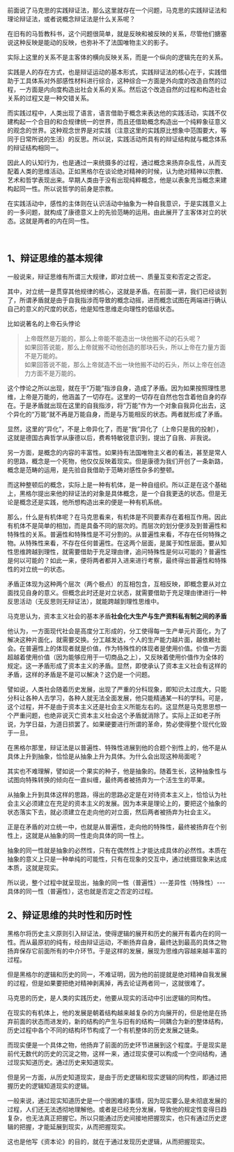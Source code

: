 <p data-pid="YKdlf_V2">前面说了马克思的实践辩证法，那么这里就存在一个问题，马克思的实践辩证法和理论辩证法，或者说概念辩证法是什么关系呢？</p><p data-pid="E8IIZBON">在旧有的马哲教科书，这个问题很简单，就是反映和被反映的关系，尽管他们搪塞说这种反映是能动的反映，也弥补不了法国唯物主义的影子。</p><p data-pid="JKknB8Gr">实际上这里的关系不是主客体的横向反映关系，而是一个纵向的逻辑先在的关系。</p><p data-pid="roSNr6W1">实践是人的存在方式，也是辩证运动的基本形式，实践辩证法的核心在于，实践借助于工具体系对外部感性材料进行综合，这种综合一方面是外向度的改造自然的过程，一方面是内向度构造出社会关系的关系。然后这个改造自然的过程和构造社会关系的过程又是一种交错关系。</p><p data-pid="q7ZdjQg4">而实践过程中，人类出现了语言，语言借助于概念来表达他的实践活动，实践不仅建构起一个合目的和合规律统一的世界，而且还借助概念构造出一个纯粹象征意义的观念的世界。这种观念世界是对实践（注意这里的实践原比想象中范围要大，等同于日常所说的生活）的反思。所以说，实践活动所具有的辩证结构就与概念体系的辩证结构相同一。</p><p data-pid="Ux07WM6N">因此人的认知行为，也是通过一来统摄多的过程，通过概念来扬弃杂乱性，从而支配着人类的思维活动。正如黑格尔在谈论绝对精神的时候，认为绝对精神以宗教、艺术和哲学表现出来。早期人类由于没有出现纯粹概念，他是以表象充当概念来建构起同一性。所以说哲学的前身是宗教。</p><p data-pid="8sCnbfjW">在实践活动中，感性的主体则在认识活动中抽象为一种自我意识，于是实践意义上的一多问题，就构成了康德意义上的先验范畴的运用。由此展开了主客体对立的状态。这就是两者的内在同一性。</p><p class="ztext-empty-paragraph"><br/></p><h2>1、辩证思维的基本规律</h2><p data-pid="mPofrPrt">一般说来，辩证思维有所谓三大规律，即对立统一、质量互变和否定之否定。</p><p data-pid="l9rLlwJB">其中，对立统一是贯穿其他规律的核心，这就是矛盾。在前面一讲，我们已经谈到了，所谓矛盾就是由于自我指涉而导致的概念动摇，进而概念试图在两端进行确认自己的意义的尺度的状态，他是知性思维走向理性的低级状态。</p><p data-pid="R2TZLWlk">比如说著名的上帝石头悖论</p><blockquote data-pid="e4ayiJZP">上帝既然是万能的，那么上帝能不能造出一块他搬不动的石头呢？<br/>如果回答说能，那么上帝就搬不动他创造的那块石头，所以上帝在力量方面不是万能的。<br/>如果回答说不能，那么上帝就造不出一块他搬不动的石头，所以上帝在创造力方面不是万能的。</blockquote><p data-pid="oK6usev_">这个悖论之所以出现，就在于“万能”指涉自身，造成了矛盾。因为如果按照理性思维，上帝是万能的，他涵盖了一切存在。这里的一切存在自然也包含着他自身的存在。于是矛盾就出现在这里的自我指涉，将“万能”作为一个对象自我异化出去，这个异化的“万能”就不再是万能自身，而是与万能相反的状态。两者就形成了矛盾。</p><p data-pid="fqS5kj4x">显然，这里的“异化”，不是上帝异化了，而是“我”异化了（上帝只是我的投射），这就是德国古典哲学从康德以后，费希特敏锐意识到，提出了自我、非我说。</p><p data-pid="cu68ynG0">另一方面，是概念的内容的丰富性。如果持有法国唯物主义者的看法，甚至是常人的思路，概念是一个死物，他仅仅反映着现实。但是康德为我们开创了一条新路，概念是范畴的运用，是先验自我借助于范畴对感性杂多的整顿。</p><p data-pid="OzSDdxyd">而这种整顿后的概念，实际上是一种有机体，是一种自组织。所以正是在这个基础上，黑格尔提出来他的辩证法的对象是具体概念，是一个自我更迭的状态。但是无论是概念还是实践，他所想构造出来的便是一种有机系统。</p><p data-pid="3J8OliFz">那么，什么是有机体呢？在马克思看来，有机体是不同要素存在着相互作用。因此有机体不是简单的相加，而是具备不同的层次的。而层次的划分便涉及到普遍性和特殊性的关系。普遍性和特殊性是不可分割的。从普遍性来看，不存在任何特殊之物。从特殊性来看，不存在任何普遍性。在这两个层面，是属于知性层面。要从知性思维跨越到理性，就需要借助于充足理由律，追问特殊性是何以可能的？普遍性是何以可能的？如此一来，便将两者都并入进来进行考察，最终得出普遍性和特殊性的对立统一的状态。</p><p data-pid="3HmqUfXf">矛盾正体现为这种两个层次（两个极点）的互相包含，互相反映，即概念要从对立面找见自身的意义。但概念此时还是对立状态，就需要借助于充足理由律进行一种反思活动（无反思则无辩证法），就能跨越到理性思维中。</p><p data-pid="CeGjuf-N">马克思认为，资本主义社会的基本矛盾<b>社会化大生产与生产资料私有制之间的矛盾</b></p><p data-pid="Au5dD9eO">他认为，一方面现代社会是高度分工形成的，分工使得每一生产单元片面化，为了解决这种片面化，就需要交换。分工越发达，个人的生产能力越片面，越依赖社会。在普遍性上的体现者就是价值，作为特殊性的体现者是使用价值。价值一方面超越着使用价值（因为能够应用于一切商品之上），又反映着使用价值作为全体的规定。这一矛盾形成了资本主义的矛盾。显然，即使承认了资本主义社会有这样的矛盾，这样的矛盾是不是可以解决？这仍是一个问题。</p><p data-pid="vHZlu81M">譬如说，人类社会随着历史发展，出现了严重的分科现象，即知识太过庞大，只能分科让各种人去学习，各种人就无法全面发展，他只能精通某一科的学科。可是，这个过程，并不是由于资本主义还是社会主义所能左右的。这显然是马克思思想一个严重问题，也绝非说灭亡资本主义社会这个矛盾就消除了。实际上正如老子所说，为学日益，为道日损罢了。如果硬要进行所谓的革命，势必使得整个现代化毁于一旦。</p><p data-pid="7iHcoGKB">在黑格尔那里，辩证法是以普遍性、特殊性进展到他的合题个别性上的，他不是从具体上升到抽象，恰恰是从抽象上升为具体。为什么会出现这种局面呢？</p><p data-pid="Ey8CgJp5">其实也不难理解，譬如说一个果实的种子，他是抽象的。随着生长，这种抽象性与试图向特殊转换的倾向在一直纠缠，最终两者被扬弃为一个活生生的苹果。</p><p data-pid="uQUvtv4e">从抽象上升到具体这样的思路，得出的思路必定是在对待资本主义上，恰恰认为社会主义必须建立在充足的资本主义的发展。因为本来是理论上的，要把这个抽象的状态落实下去，就必须建立在走向他的对立面，然后两者被扬弃为社会主义。</p><p data-pid="KZxdOAUw">正是在矛盾的对立统一中，也就是从普遍性，走向他的特殊性，最终被扬弃在个别性上，这就是从抽象的同一性走向具体的同一性上。</p><p data-pid="9xDb4pv2">抽象的同一性就是抽象的必然性，只有在偶然性上才能达成具体的必然性。本质在抽象的意义上只是一种单纯的可能性，只有在现象的交互中，通过统摄现象来达成本质，这就是现实。</p><p data-pid="BWSCe9Ac">所以说，整个过程中就呈现出，抽象的同一性（普遍性）---差异性（特殊性）---具体的同一性（普遍性），这也就是否定之否定的过程。</p><h2>2、辩证思维的共时性和历时性</h2><p data-pid="EoV98d89">黑格尔将历史主义原则引入辩证法，使得逻辑的展开和历史的展开有着内在的同一性。而从最原初的纯有，经由辩证运动，不断扬弃自身，最终达到最高的具体之物扬弃保存它前面所有的中介环节。于是这样的发展，展现为思维内容越来越丰富的过程。</p><p data-pid="wdAjwxbQ">但是黑格尔的逻辑和历史的同一，不难证明，因为他的前提就是绝对精神自我发展的过程，但是如果要把绝对精神剥离掉，再去论证两者同一，这就很难了。</p><p data-pid="x8vxVg8X">马克思的历史，是人类的实践历史，他要从现实的活动中引出逻辑的同构性。</p><p data-pid="qbulf1xp">在现实的有机体上，他的发展是朝着结构越来越复杂的方向展开的，但是他是在扬弃前面的状态而进发的，新的结构的产生与旧有的结构一同耦合为新的整体结构，历史过程中各个不同的结构环节构成了一个有机整体的历史发展之链条。</p><p data-pid="NNb4bVg5">而现实便是一个具体之物，他扬弃了前面的历史环节进展到这个程度。于是现实是前代无数代的历史的沉淀之物，这样一来，通过现实便可以构成一个空间结构，通过现实知道历史。通过历史来知道现实。</p><p data-pid="nPgrPv1a">但是另一方面，从历史知道现实，是由于历史逻辑和现实逻辑的同构性，即通过把握历史的逻辑知道现实的逻辑。</p><p data-pid="BH_lKj9E">一般来说，通过现实知道历史是一个很困难的事情，因为现实要么是未彻底发展的过程，人们还无法透彻地理解他。或者是已经充分发展，导致他的规定性变得日趋复杂，也无法真正把握它。所以只能通过历史间接地把握现实，也只有通过历史逻辑的把握，才能延展到现实，从而把握现实。</p><p data-pid="Mt8MWfJM">这也是他写《资本论》的目的，就在于通过发现历史逻辑，从而把握现实。</p>